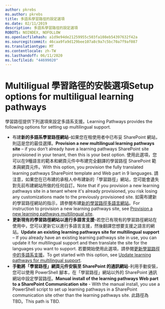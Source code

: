 ```yaml
---
author: pkrebs
ms.author: pkrebs
title: 多語系學習路徑的設定選項
ms.date: 02/11/2019
description: 多語系學習路徑的設定選項
ROBOTS: NOINDEX, NOFOLLOW
ms.openlocfilehash: a1d9e94de21259955c503fa108eb54397632f42a
ms.sourcegitcommit: 46caa9fa9d129bee107a8c9a7c5bc70a7f9af087
ms.translationtype: MT
ms.contentlocale: zh-TW
ms.lasthandoff: 06/11/2020
ms.locfileid: "44699020"
---
```

# <a name="setup-options-for-multiligual-learning-pathways"></a><span data-ttu-id="84559-103">Multiligual 學習路徑的安裝選項</span><span class="sxs-lookup"><span data-stu-id="84559-103">Setup options for multiligual learning pathways</span></span>
<span data-ttu-id="84559-104">學習路徑提供下列選項來設定多語系支援。</span><span class="sxs-lookup"><span data-stu-id="84559-104">Learning Pathways provides the following options for setting up multilingual support.</span></span>
- <span data-ttu-id="84559-105">布建**新的多語系學習路徑網站**–如果您在租使用者中已布妥 SharePoint 網站，則這是您的最佳選擇。</span><span class="sxs-lookup"><span data-stu-id="84559-105">**Provision a new multilingual learning pathways site** – if you don’t already have a learning pathways SharePoint site provisioned in your tenant, then this is your best option.</span></span> <span data-ttu-id="84559-106">使用此選項，您可以在9種語言的範本和網頁元件中布建完全翻譯的學習路徑 SharePoint 範本與網頁元件。</span><span class="sxs-lookup"><span data-stu-id="84559-106">With this option, you provision the fully translated learning pathways SharePoint template and Web part in 9 languages.</span></span> <span data-ttu-id="84559-107">請注意，如果您在已布建的承租人中布建新的「學習路徑」網站，您可能會遺失對先前布建網站所做的任何自訂。</span><span class="sxs-lookup"><span data-stu-id="84559-107">Note that if you provision a new learning pathways site in a tenant where it's already provisioned, you risk losing any customizations made to the previously provisioned site.</span></span> <span data-ttu-id="84559-108">如需布建新的學習路徑網站的指示，請參閱布建[新的學習路徑多語言網站](custom_provision_ml.md)。</span><span class="sxs-lookup"><span data-stu-id="84559-108">For instruction to provision a new learning pathways site, see [Provision a new learning pathways multilingual site](custom_provision_ml.md).</span></span>
- <span data-ttu-id="84559-109">**更新現有的學習路徑網站以進行多語言支援**–若您已有現有的學習路徑網站在使用中，您可以更新它以進行多語言支援，然後翻譯您想要支援之語言的網站。</span><span class="sxs-lookup"><span data-stu-id="84559-109">**Update an existing learning pathways site for multilingual support** – If you already have an existing learning pathways site in use, you can update it for multilingual support and then translate the site for the languages you want to support.</span></span> <span data-ttu-id="84559-110">若要開始使用此選項，請參閱[更新學習路徑中的多語系支援](custom_update_ml.md)。</span><span class="sxs-lookup"><span data-stu-id="84559-110">To get started with this option, see [Update learning pathways for multilingual support](custom_update_ml.md).</span></span> 
- <span data-ttu-id="84559-111">**手動將「學習路徑」網頁元件安裝至 SharePoint 的通訊網站**-利用手動安裝，您可以使用 PowerShell 腳本，在「學習路徑」網站以外的 SharePoint 通訊網站中設定學習路徑。</span><span class="sxs-lookup"><span data-stu-id="84559-111">**Manual install of the learning pathways Web part to a SharePoint Communication site** - With the manual install, you use a PowerShell script to set up learning pathways in a SharePoint communication site other than the learning pathways site.</span></span> <span data-ttu-id="84559-112">此路徑為 TBD。</span><span class="sxs-lookup"><span data-stu-id="84559-112">This path is TBD.</span></span>   

